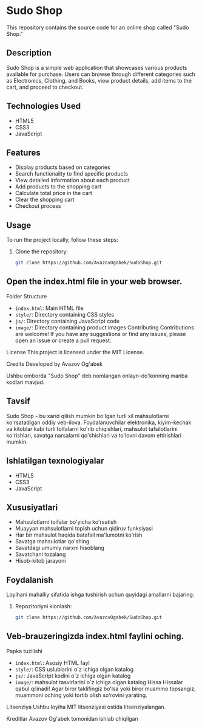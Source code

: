 # Sudo Shop

This repository contains the source code for an online shop called "Sudo Shop."

## Description

Sudo Shop is a simple web application that showcases various products available for purchase. Users can browse through different categories such as Electronics, Clothing, and Books, view product details, add items to the cart, and proceed to checkout.

## Technologies Used

- HTML5
- CSS3
- JavaScript

## Features

- Display products based on categories
- Search functionality to find specific products
- View detailed information about each product
- Add products to the shopping cart
- Calculate total price in the cart
- Clear the shopping cart
- Checkout process

## Usage

To run the project locally, follow these steps:

1. Clone the repository:
   ```bash
   git clone https://github.com/AvazovOgabek/SudoShop.git
   ```

## Open the index.html file in your web browser.
Folder Structure
- ```index.html```: Main HTML file
- ```style/```: Directory containing CSS styles
- ```js/```: Directory containing JavaScript code
- ```image/```: Directory containing product images
Contributing
Contributions are welcome! If you have any suggestions or find any issues, please open an issue or create a pull request.

License
This project is licensed under the MIT License.

Credits
Developed by Avazov Og'abek


Ushbu omborda "Sudo Shop" deb nomlangan onlayn-do'konning manba kodlari mavjud.
``` ```
## Tavsif

Sudo Shop - bu xarid qilish mumkin bo'lgan turli xil mahsulotlarni ko'rsatadigan oddiy veb-ilova. Foydalanuvchilar elektronika, kiyim-kechak va kitoblar kabi turli toifalarni ko'rib chiqishlari, mahsulot tafsilotlarini ko'rishlari, savatga narsalarni qo'shishlari va to'lovni davom ettirishlari mumkin.

## Ishlatilgan texnologiyalar

- HTML5
- CSS3
- JavaScript

## Xususiyatlari

- Mahsulotlarni toifalar bo'yicha ko'rsatish
- Muayyan mahsulotlarni topish uchun qidiruv funksiyasi
- Har bir mahsulot haqida batafsil ma'lumotni ko'rish
- Savatga mahsulotlar qo'shing
- Savatdagi umumiy narxni hisoblang
- Savatchani tozalang
- Hisob-kitob jarayoni

## Foydalanish

Loyihani mahalliy sifatida ishga tushirish uchun quyidagi amallarni bajaring:

1. Repozitoriyni klonlash:
    ``` bash
    git clone https://github.com/AvazovOgabek/SudoShop.git
    ```

## Veb-brauzeringizda index.html faylini oching.
Papka tuzilishi
- ```index.html```: Asosiy HTML fayl
- ```style/```: CSS uslublarini o`z ichiga olgan katalog
- ```js/```: JavaScript kodini o`z ichiga olgan katalog
- ```image/```: mahsulot tasvirlarini o`z ichiga olgan katalog
Hissa
Hissalar qabul qilinadi! Agar biror taklifingiz boʻlsa yoki biror muammo topsangiz, muammoni oching yoki tortib olish soʻrovini yarating.

Litsenziya
Ushbu loyiha MIT litsenziyasi ostida litsenziyalangan.

Kreditlar
Avazov Og'abek tomonidan ishlab chiqilgan
​

